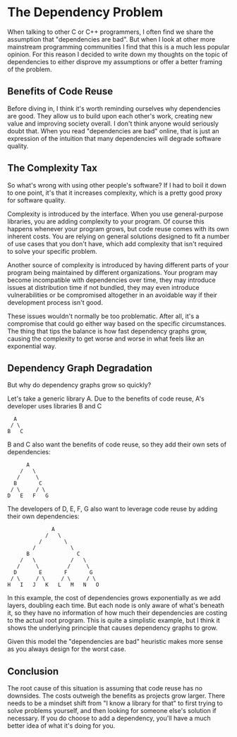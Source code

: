 # The Dependency Problem

When talking to other C or C++ programmers, I often find we share the assumption that "dependencies are bad". But when I look at other more mainstream programming communities I find that this is a much less popular opinion. For this reason I decided to write down my thoughts on the topic of dependencies to either disprove my assumptions or offer a better framing of the problem.

## Benefits of Code Reuse

Before diving in, I think it's worth reminding ourselves why dependencies are good. They allow us to build upon each other's work, creating new value and improving society overall. I don't think anyone would seriously doubt that. When you read "dependencies are bad" online, that is just an expression of the intuition that many dependencies will degrade software quality.

## The Complexity Tax

So what's wrong with using other people's software? If I had to boil it down to one point, it's that it increases complexity, which is a pretty good proxy for software quality.

Complexity is introduced by the interface. When you use general-purpose libraries, you are adding complexity to your program. Of course this happens whenever your program grows, but code reuse comes with its own inherent costs. You are relying on general solutions designed to fit a number of use cases that you don't have, which add complexity that isn't required to solve your specific problem. 

Another source of complexity is introduced by having different parts of your program being maintained by different organizations. Your program may become incompatible with dependencies over time, they may introduce issues at distribution time if not bundled, they may even introduce vulnerabilities or be compromised altogether in an avoidable way if their development process isn't good.

These issues wouldn't normally be too problematic. After all, it's a compromise that could go either way based on the specific circumstances. The thing that tips the balance is how fast dependency graphs grow, causing the complexity to get worse and worse in what feels like an exponential way. 

## Dependency Graph Degradation

But why do dependency graphs grow so quickly?

Let's take a generic library A. Due to the benefits of code reuse, A's developer uses libraries B and C

```
  A
 / \
B   C
```

B and C also want the benefits of code reuse, so they add their own sets of dependencies:

```
      A
    /   \
   /     \
  B       C
 / \     / \
D   E   F   G
```

The developers of D, E, F, G also want to leverage code reuse by adding their own dependencies:

```
              A
            /   \
          /       \
        /           \
      B               C
    /   \           /   \
   /     \         /     \
  D       E       F       G
 / \     / \     / \     / \
H   I   J   K   L   M   N   O
```

In this example, the cost of dependencies grows exponentially as we add layers, doubling each time. But each node is only aware of what's beneath it, so they have no information of how much their dependencies are costing to the actual root program.  This is quite a simplistic example, but I think it shows the underlying principle that causes dependency graphs to grow.

Given this model the "dependencies are bad" heuristic makes more sense as you always design for the worst case.

## Conclusion

The root cause of this situation is assuming that code reuse has no downsides. The costs outweigh the benefits as projects grow larger. There needs to be a mindset shift from "I know a library for that" to first trying to solve problems yourself, and then looking for someone else's solution if necessary. If you do choose to add a dependency, you'll have a much better idea of what it's doing for you.